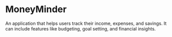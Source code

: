 # MoneyMinder
An application that helps users track their income, expenses, and savings. It can include features like budgeting, goal setting, and financial insights.
